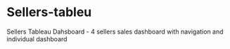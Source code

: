 # Sellers-tableu
Sellers Tableau Dahsboard - 4 sellers sales dashboard with navigation and individual dashboard

